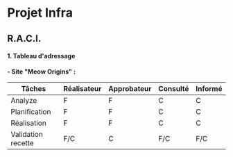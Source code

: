 # Projet Infra


## R.A.C.I.

#### 1. Tableau d'adressage

**- Site "Meow Origins" :**

| Tâches   | Réalisateur | Approbateur | Consulté | Informé |
| ------------------- | -------------- | -------------- | -------------- | -------------- |
|Analyze             | F  | F   | C   | C  |
| Planification  | F    | F            | C             | C             |
| Réalisation  | F    | F            | C             | C             |
| Validation recette      | F/C    | C            | F/C             | F/C             |
